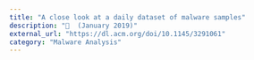 ```yaml
---
title: "A close look at a daily dataset of malware samples"
description: "📰  (January 2019)"
external_url: "https://dl.acm.org/doi/10.1145/3291061"
category: "Malware Analysis"
---
```

